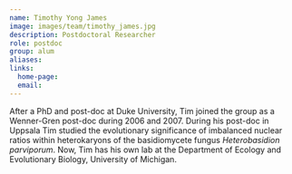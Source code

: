 ```yaml
---
name: Timothy Yong James
image: images/team/timothy_james.jpg
description: Postdoctoral Researcher
role: postdoc
group: alum
aliases:
links:
  home-page:
  email: 
---
```


After a PhD and post-doc at Duke University, Tim joined the group as a Wenner-Gren post-doc during 2006 and 2007. During his post-doc in Uppsala Tim studied the evolutionary significance of imbalanced nuclear ratios within heterokaryons of the basidiomycete fungus _Heterobasidion parviporum_. Now, Tim has his own lab at the Department of Ecology and Evolutionary Biology, University of Michigan.